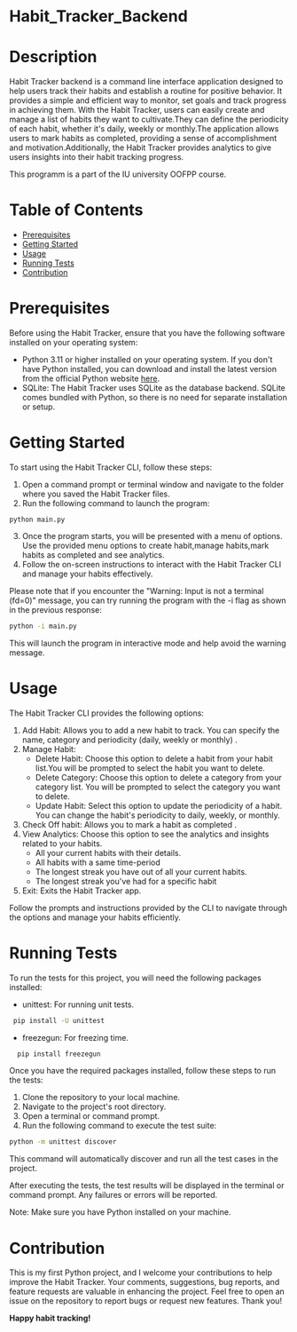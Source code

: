 # Habit_Tracker_Backend
# Description 
Habit Tracker backend is a command line interface application designed to help users track their habits and establish a routine for positive behavior. It provides a simple and efficient way to monitor, set goals and track progress in achieving them.
With the Habit Tracker, users can easily create and manage a list of habits they want to cultivate.They can define the periodicity of each habit, whether it's daily, weekly or monthly.The application allows users to mark habits as completed, providing a sense of accomplishment and motivation.Additionally, the Habit Tracker provides analytics to give users insights into their habit tracking progress.

This programm is a part of the IU university OOFPP course. 

# Table of Contents

- [Prerequisites](#prerequisites)
- [Getting Started](#getting-started)
- [Usage](#usage)
- [Running Tests](#running-tests)
- [Contribution](#contribution)

# Prerequisites
Before using the Habit Tracker, ensure that you have the following software installed on your operating system: 

- Python 3.11 or higher installed on your operating system. If you don't have Python installed, you can download and install the latest version from the official Python website [here](https://www.python.org/downloads/).
- SQLite: The Habit Tracker uses SQLite as the database backend. SQLite comes bundled with Python, so there is no need for separate installation or setup.

# Getting Started 
To start using the Habit Tracker CLI, follow these steps:
1. Open a command prompt or terminal window and navigate to the folder where you saved the Habit Tracker files.
2. Run the following command to launch the program:
```
python main.py
```
3. Once the program starts, you will be presented with a menu of options. Use the provided menu options to create habit,manage habits,mark habits as completed and see analytics.
4. Follow the on-screen instructions to interact with the Habit Tracker CLI and manage your habits effectively.

Please note that if you encounter the "Warning: Input is not a terminal (fd=0)" message, you can try running the program with the -i flag as shown in the previous response:

```bash
python -i main.py
```
This will launch the program in interactive mode and help avoid the warning message.

# Usage
The Habit Tracker CLI provides the following options:
1. Add Habit: Allows you to add a new habit to track. You can specify the name, category and periodicity (daily, weekly or monthly) .
2. Manage Habit:
   - Delete Habit: Choose this option to delete a habit from your habit list.You will be prompted to select the habit you want to delete.
   - Delete Category: Choose this option to delete a category from your category list. You will be prompted to select the category you want to delete.
   - Update Habit: Select this option to update the periodicity of a habit. You can change the habit's periodicity to daily, weekly, or monthly.
3. Check Off habit: Allows you to mark a habit as completed .
5. View Analytics: Choose this option to see the analytics and insights related to your habits.
   - All your current habits with their details.
   - All habits with a same time-period
   - The longest streak you have out of all your current habits. 
   - The longest streak you've had for a specific habit
7. Exit: Exits the Habit Tracker app.

Follow the prompts and instructions provided by the CLI to navigate through the options and manage your habits efficiently.

# Running Tests
To run the tests for this project, you will need the following packages installed:

- unittest: For running unit tests.

 ```bash
  pip install -U unittest
 ```
- freezegun: For freezing time.

```bash
  pip install freezegun
```
Once you have the required packages installed, follow these steps to run the tests:

1. Clone the repository to your local machine.
2. Navigate to the project's root directory.
3. Open a terminal or command prompt.
4. Run the following command to execute the test suite:

```bash
python -m unittest discover
```
This command will automatically discover and run all the test cases in the project.

After executing the tests, the test results will be displayed in the terminal or command prompt. Any failures or errors will be reported.

Note: Make sure you have Python installed on your machine.

# Contribution
This is my first Python project, and I welcome your contributions to help improve the Habit Tracker. Your comments, suggestions, bug reports, and feature requests are valuable in enhancing the project. Feel free to open an issue on the repository to report bugs or request new features. Thank you!


**Happy habit tracking!**
